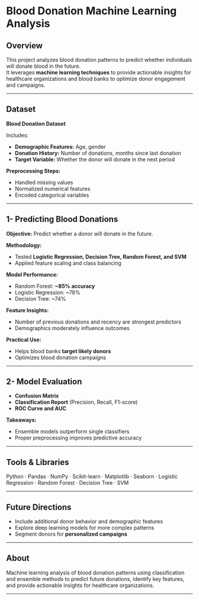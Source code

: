 # Blood Donation Machine Learning Analysis

## Overview
This project analyzes blood donation patterns to predict whether individuals will donate blood in the future.  
It leverages **machine learning techniques** to provide actionable insights for healthcare organizations and blood banks to optimize donor engagement and campaigns.

---

## Dataset
**Blood Donation Dataset**  

Includes:  
- **Demographic Features:** Age, gender  
- **Donation History:** Number of donations, months since last donation  
- **Target Variable:** Whether the donor will donate in the next period  

**Preprocessing Steps:**  
- Handled missing values  
- Normalized numerical features  
- Encoded categorical variables  

---

## 1- Predicting Blood Donations
**Objective:** Predict whether a donor will donate in the future.

**Methodology:**  
- Tested **Logistic Regression, Decision Tree, Random Forest, and SVM**  
- Applied feature scaling and class balancing  

**Model Performance:**  
- Random Forest: **~85% accuracy**  
- Logistic Regression: ~78%  
- Decision Tree: ~74%  

**Feature Insights:**  
- Number of previous donations and recency are strongest predictors  
- Demographics moderately influence outcomes  

**Practical Use:**  
- Helps blood banks **target likely donors**  
- Optimizes blood donation campaigns  

---

## 2- Model Evaluation
- **Confusion Matrix**  
- **Classification Report** (Precision, Recall, F1-score)  
- **ROC Curve and AUC**  

**Takeaways:**  
- Ensemble models outperform single classifiers  
- Proper preprocessing improves predictive accuracy  

---

## Tools & Libraries
Python · Pandas · NumPy · Scikit-learn · Matplotlib · Seaborn · Logistic Regression · Random Forest · Decision Tree · SVM  

---

## Future Directions
- Include additional donor behavior and demographic features  
- Explore deep learning models for more complex patterns  
- Segment donors for **personalized campaigns**  

---

## About
Machine learning analysis of blood donation patterns using classification and ensemble methods to predict future donations, identify key features, and provide actionable insights for healthcare organizations.

---
